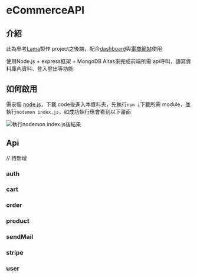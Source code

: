 # eCommerceAPI
 
## 介紹

此為參考[Lama](https://github.com/safak/youtube/tree/mern-ecommerce-app)製作 project之後端，配合[dashboard](https://github.com/m42532461/admin-dashboard)與[電商網站](https://github.com/m42532461/vite-react/tree/eCommerce)使用

使用Node.js + express框架 + MongoDB Altas來完成前端所需 api呼叫，讀寫資料庫內資料、登入登出等功能



## 如何啟用

需安裝 [node.js](https://nodejs.org/zh-tw/download/)，下載 code後進入本資料夾，先執行```npm i```下載所需 module，並執行```nodemon index.js```，如成功執行應會看到以下畫面

![執行nodemon index.js後結果](https://upload.cc/i1/2022/10/05/iSmkbt.jpg)

## Api
// 待新增
### auth
### cart
### order
### product
### sendMail
### stripe
### user
